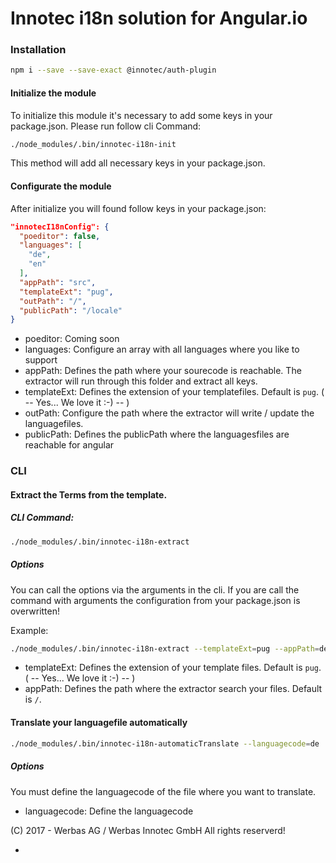 # Innotec i18n solution for Angular.io


### Installation

```bash
npm i --save --save-exact @innotec/auth-plugin
```

#### Initialize the module

To initialize this module it's necessary to add some keys in your package.json. Please run follow cli Command:

```bash
./node_modules/.bin/innotec-i18n-init
```

This method will add all necessary keys in your package.json.

#### Configurate the module

After initialize you will found follow keys in your package.json:

```json
"innotecI18nConfig": {
  "poeditor": false,
  "languages": [
    "de",
    "en"
  ],
  "appPath": "src",
  "templateExt": "pug",
  "outPath": "/",
  "publicPath": "/locale"
}
```

- poeditor: Coming soon
- languages: Configure an array with all languages where you like to support
- appPath: Defines the path where your sourecode is reachable. The extractor will run through this folder and extract all keys.
- templateExt: Defines the extension of your templatefiles. Default is `pug`. ( -- Yes... We love it :-) -- )
- outPath: Configure the path where the extractor will write / update the languagefiles.
- publicPath: Defines the publicPath where the languagesfiles are reachable for angular

### CLI

#### Extract the Terms from the template.

##### CLI Command:

```bash
./node_modules/.bin/innotec-i18n-extract
```

##### Options

You can call the options via the arguments in the cli. If you are call the command with arguments the configuration from your package.json is overwritten!

Example:

```bash
./node_modules/.bin/innotec-i18n-extract --templateExt=pug --appPath=demo
```

- templateExt: Defines the extension of your template files. Default is `pug`. ( -- Yes... We love it :-) -- )
- appPath: Defines the path where the extractor search your files. Default is `/`.

#### Translate your languagefile automatically

```bash
./node_modules/.bin/innotec-i18n-automaticTranslate --languagecode=de
```

##### Options

You must define the languagecode of the file where you want to translate.

- languagecode: Define the languagecode


(C) 2017 - Werbas AG / Werbas Innotec GmbH
All rights reserverd!










-
